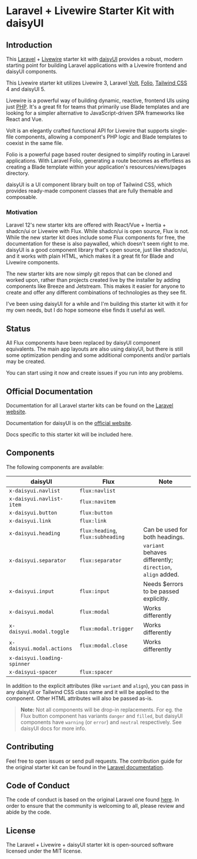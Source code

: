 # Laravel + Livewire Starter Kit with daisyUI

## Introduction

This [Laravel](https://laravel.com) + [Livewire](https://livewire.laravel.com) starter kit with
[daisyUI](https://daisyui.com) provides a robust, modern starting point for building Laravel applications with a
Livewire frontend and daisyUI components.

This Livewire starter kit utilizes Livewire 3, Laravel [Volt](https://livewire.laravel.com/docs/volt),
[Folio](https://laravel.com/docs/12.x/folio), [Tailwind CSS](https://tailwindcss.com) 4 and daisyUI 5.

Livewire is a powerful way of building dynamic, reactive, frontend UIs using just [PHP](https://php.net). It's a great
fit for teams that primarily use Blade templates and are looking for a simpler alternative to JavaScript-driven SPA
frameworks like React and Vue.

Volt is an elegantly crafted functional API for Livewire that supports single-file components, allowing a component's
PHP logic and Blade templates to coexist in the same file.

Folio is a powerful page based router designed to simplify routing in Laravel applications. With Laravel Folio,
generating a route becomes as effortless as creating a Blade template within your application's resources/views/pages
directory.

daisyUI is a UI component library built on top of Tailwind CSS, which provides ready-made component classes that are
fully themable and composable.

### Motivation

Laravel 12's new starter kits are offered with React/Vue + Inertia + shadcn/ui or Livewire with Flux. While
shadcn/ui is open source, Flux is not. While the new starter kit does include some Flux components for free, the
documentation for these is also paywalled, which doesn't seem right to me. daisyUI is a good component library that's
open source, just like shadcn/ui, and it works with plain HTML, which makes it a great fit for Blade and Livewire
components.

The new starter kits are now simply git repos that can be cloned and worked upon, rather than projects created live by
the installer by adding components like Breeze and Jetstream. This makes it easier for anyone to create and offer any
different combinations of technologies as they see fit.

I've been using daisyUI for a while and I'm building this starter kit with it for my own needs, but I do hope someone
else finds it useful as well.

## Status

All Flux components have been replaced by daisyUI component equivalents. The main app layouts are also using daisyUI,
but there is still some optimization pending and some additional components and/or partials may be created.

You can start using it now and create issues if you run into any problems.

## Official Documentation

Documentation for all Laravel starter kits can be found on the [Laravel website](https://laravel.com/docs/starter-kits).

Documentation for daisyUI is on the [official website](https://daisyui.com/docs).

Docs specific to this starter kit will be included here.

## Components

The following components are available:

| daisyUI                     | Flux                              | Note                                                       |
| --------------------------- | --------------------------------- | ---------------------------------------------------------- |
| `x-daisyui.navlist`         | `flux:navlist`                    |                                                            |
| `x-daisyui.navlist-item`    | `flux:navitem`                    |                                                            |
| `x-daisyui.button`          | `flux:button`                     |                                                            |
| `x-daisyui.link`            | `flux:link`                       |                                                            |
| `x-daisyui.heading`         | `flux:heading`, `flux:subheading` | Can be used for both headings.                             |
| `x-daisyui.separator`       | `flux:separator`                  | `variant` behaves differently; `direction`, `align` added. |
| `x-daisyui.input`           | `flux:input`                      | Needs $errors to be passed explicitly.                     |
| `x-daisyui.modal`           | `flux:modal`                      | Works differently                                          |
| `x-daisyui.modal.toggle`    | `flux:modal.trigger`              | Works differently                                          |
| `x-daisyui.modal.actions`   | `flux:modal.close`                | Works differently                                          |
| `x-daisyui.loading-spinner` |                                   |                                                            |
| `x-daisyui-spacer`          | `flux:spacer`                     |                                                            |

In addition to the explicit attributes (like `variant` and `align`), you can pass in any daisyUI or Tailwind CSS class
name and it will be applied to the component. Other HTML attributes will also be passed as-is.

> **Note:** Not all components will be drop-in replacements. For eg. the Flux button component has variants `danger` and
> `filled`, but daisyUI components have `warning` (or `error`) and `neutral` respectively. See daisyUI docs for more
> info.

## Contributing

Feel free to open issues or send pull requests. The contribution guide for the original starter kit can be found in the
[Laravel documentation](https://laravel.com/docs/contributions).

## Code of Conduct

The code of conduct is based on the original Laravel one found
[here](https://laravel.com/docs/contributions#code-of-conduct). In order to ensure that the community is welcoming to
all, please review and abide by the code.

## License

The Laravel + Livewire + daisyUI starter kit is open-sourced software licensed under the MIT license.

